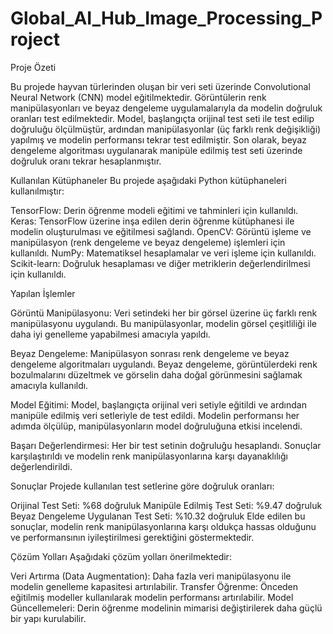 # Global_AI_Hub_Image_Processing_Project

Proje Özeti

Bu projede hayvan türlerinden oluşan bir veri seti üzerinde Convolutional Neural Network (CNN) model eğitilmektedir. Görüntülerin renk manipülasyonları ve beyaz dengeleme uygulamalarıyla da modelin doğruluk oranları test edilmektedir. Model, başlangıçta orijinal test seti ile test edilip doğruluğu ölçülmüştür, ardından manipülasyonlar (üç farklı renk değişikliği) yapılmış ve modelin performansı tekrar test edilmiştir. Son olarak, beyaz dengeleme algoritması uygulanarak manipüle edilmiş test seti üzerinde doğruluk oranı tekrar hesaplanmıştır.

Kullanılan Kütüphaneler
Bu projede aşağıdaki Python kütüphaneleri kullanılmıştır:

TensorFlow: Derin öğrenme modeli eğitimi ve tahminleri için kullanıldı.
Keras: TensorFlow üzerine inşa edilen derin öğrenme kütüphanesi ile modelin oluşturulması ve eğitilmesi sağlandı.
OpenCV: Görüntü işleme ve manipülasyon (renk dengeleme ve beyaz dengeleme) işlemleri için kullanıldı.
NumPy: Matematiksel hesaplamalar ve veri işleme için kullanıldı.
Scikit-learn: Doğruluk hesaplaması ve diğer metriklerin değerlendirilmesi için kullanıldı.

Yapılan İşlemler

Görüntü Manipülasyonu: Veri setindeki her bir görsel üzerine üç farklı renk manipülasyonu uygulandı. Bu manipülasyonlar, modelin görsel çeşitliliği ile daha iyi genelleme yapabilmesi amacıyla yapıldı.

Beyaz Dengeleme: Manipülasyon sonrası renk dengeleme ve beyaz dengeleme algoritmaları uygulandı. Beyaz dengeleme, görüntülerdeki renk bozulmalarını düzeltmek ve görselin daha doğal görünmesini sağlamak amacıyla kullanıldı.

Model Eğitimi: Model, başlangıçta orijinal veri setiyle eğitildi ve ardından manipüle edilmiş veri setleriyle de test edildi. Modelin performansı her adımda ölçülüp, manipülasyonların model doğruluğuna etkisi incelendi.

Başarı Değerlendirmesi: Her bir test setinin doğruluğu hesaplandı. Sonuçlar karşılaştırıldı ve modelin renk manipülasyonlarına karşı dayanaklılığı değerlendirildi.

Sonuçlar
Projede kullanılan test setlerine göre doğruluk oranları:

Orijinal Test Seti: %68 doğruluk
Manipüle Edilmiş Test Seti: %9.47 doğruluk
Beyaz Dengeleme Uygulanan Test Seti: %10.32 doğruluk
Elde edilen bu sonuçlar, modelin renk manipülasyonlarına karşı oldukça hassas olduğunu ve performansının iyileştirilmesi gerektiğini göstermektedir.

Çözüm Yolları
Aşağıdaki çözüm yolları önerilmektedir:

Veri Artırma (Data Augmentation): Daha fazla veri manipülasyonu ile modelin genelleme kapasitesi artırılabilir.
Transfer Öğrenme: Önceden eğitilmiş modeller kullanılarak modelin performansı artırılabilir.
Model Güncellemeleri: Derin öğrenme modelinin mimarisi değiştirilerek daha güçlü bir yapı kurulabilir.

